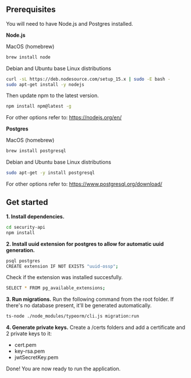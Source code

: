 ## Prerequisites

You will need to have Node.js and Postgres installed.

**Node.js**

MacOS (homebrew)

```bash
brew install node
```

Debian and Ubuntu base Linux distributions

```bash
curl -sL https://deb.nodesource.com/setup_15.x | sudo -E bash -
sudo apt-get install -y nodejs
```

Then update npm to the latest version.

```bash
npm install npm@latest -g
```

For other options refer to: https://nodejs.org/en/

**Postgres**

MacOS (homebrew)

```bash
brew install postgresql
```

Debian and Ubuntu base Linux distributions

```bash
sudo apt-get -y install postgresql
```

For other options refer to: https://www.postgresql.org/download/

## Get started

**1. Install dependencies.**

```bash
cd security-api
npm install
```

**2. Install uuid extension for postgres to allow for automatic uuid generation.**

```bash
psql postgres
CREATE extension IF NOT EXISTS "uuid-ossp";
```

Check if the extension was installed succesfully.

```bash
SELECT * FROM pg_available_extensions;
```

**3. Run migrations.**
Run the following command from the root folder. If there's no database present, it'll be generated automatically.

```bash
ts-node ./node_modules/typeorm/cli.js migration:run
```

**4. Generate private keys.**
Create a /certs folders and add a certificate and 2 private keys to it:

- cert.pem
- key-rsa.pem
- jwtSecretKey.pem

Done! You are now ready to run the application.
